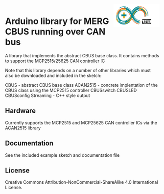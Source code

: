<img align="right" src="arduino_cbus_logo.png"  width="150" height="75">

# Arduino library for MERG CBUS running over CAN bus

A library that implements the abstract CBUS base class. It contains methods to support the MCP2515/25625 CAN controller IC

Note that this library depends on a number of other libraries which must also be downloaded and included in the sketch:

CBUS 			- abstract CBUS base class
ACAN2515		- concrete implentation of the CBUS class using the MCP2515 controller
CBUSswitch
CBUSLED
CBUSconfig
Streaming		- C++ style output

## Hardware

Currently supports the MCP2515 and MCP25625 CAN controller ICs via the ACAN2515 library

## Documentation

See the included example sketch and documentation file

## License

Creative Commons Attribution-NonCommercial-ShareAlike 4.0 International License.
